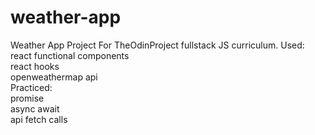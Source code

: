 # weather-app
Weather App Project  For TheOdinProject fullstack JS curriculum.
Used:      
react functional components     
react hooks     
openweathermap api  
Practiced:      
promise     
async await     
api fetch calls
